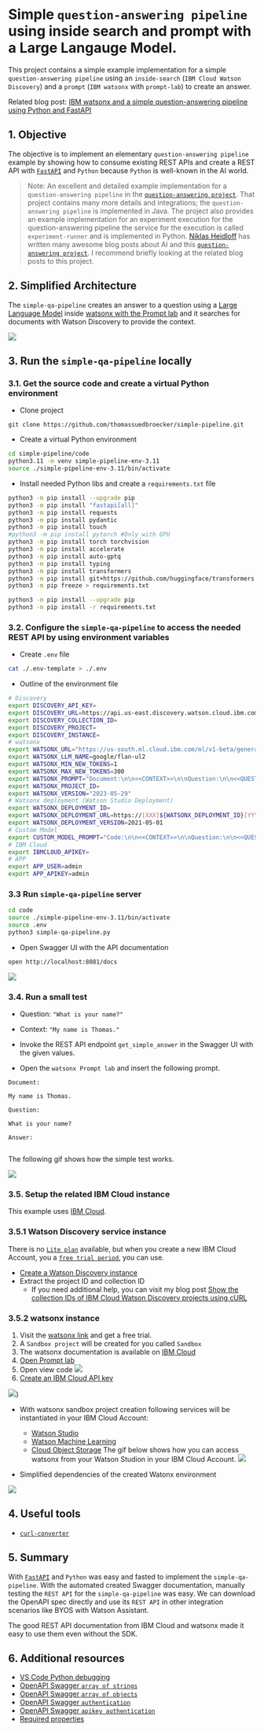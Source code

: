# Simple `question-answering pipeline` using inside search and prompt with a Large Langauge Model.

This project contains a simple example implementation for a simple `question-answering pipeline` using an `inside-search` (`IBM Cloud Watson Discovery`) and a `prompt` (`IBM watsonx` with `prompt-lab`) to create an answer.

Related blog post: [IBM watsonx and a simple question-answering pipeline using Python and FastAPI](https://wp.me/paelj4-21Y)

## 1. Objective

The objective is to implement an elementary `question-answering pipeline` example by showing how to consume existing REST APIs and create a REST API with [`FastAPI`](https://github.com/tiangolo/FastAPI) and `Python` because `Python` is well-known in the AI world.

>Note: An excellent and detailed example implementation for a `question-answering pipeline` in the [`question-answering project`](https://github.com/nheidloff/question-answering). That project contains many more details and integrations; the `question-answering pipeline` is implemented in Java.
The project also provides an example implementation for an experiment execution for the question-answering pipeline the service for the execution is called `experiment-runner` and is implemented in Python. [Niklas Heidloff](https://heidloff.net) has written many awesome blog posts about AI and this [`question-answering project`](https://github.com/nheidloff/question-answering). I recommend briefly looking at the related blog posts to this project.

## 2. Simplified Architecture

The `simple-qa-pipeline` creates an answer to a question using a [Large Language Model]() inside [watsonx with the Prompt lab](https://dataplatform.cloud.ibm.com/docs/content/wsj/getting-started/welcome-main.html?context=wx&audience=wdp) and it searches for documents with Watson Discovery to provide the context.

![](/images/simple-pipeline-pipeline.drawio.png)

## 3. Run the `simple-qa-pipeline` locally

### 3.1. Get the source code and create a virtual Python environment

* Clone project

```
git clone https://github.com/thomassuedbroecker/simple-pipeline.git
```

* Create a virtual Python environment

```sh
cd simple-pipeline/code
python3.11 -m venv simple-pipeline-env-3.11
source ./simple-pipeline-env-3.11/bin/activate
```

* Install needed Python libs and create a `requirements.txt` file

```sh
python3 -m pip install --upgrade pip
python3 -m pip install "fastapi[all]"
python3 -m pip install requests
python3 -m pip install pydantic
python3 -m pip install touch
#python3 -m pip install pytorch #Only with GPU
python3 -m pip install torch torchvision
python3 -m pip install accelerate
python3 -m pip install auto-gptq
python3 -m pip install typing
python3 -m pip install transformers
python3 -m pip install git+https://github.com/huggingface/transformers
python3 -m pip freeze > requirements.txt 
```

```sh
python3 -m pip install --upgrade pip
python3 -m pip install -r requirements.txt
```

### 3.2. Configure the `simple-qa-pipeline` to access the needed REST API by using environment variables

* Create `.env` file

```sh
cat ./.env-template > ./.env
```

* Outline of the environment file

```sh
# Discovery
export DISCOVERY_API_KEY=
export DISCOVERY_URL=https://api.us-east.discovery.watson.cloud.ibm.com/instances/
export DISCOVERY_COLLECTION_ID=
export DISCOVERY_PROJECT=
export DISCOVERY_INSTANCE=
# watsonx
export WATSONX_URL="https://us-south.ml.cloud.ibm.com/ml/v1-beta/generation/text"
export WATSONX_LLM_NAME=google/flan-ul2
export WATSONX_MIN_NEW_TOKENS=1
export WATSONX_MAX_NEW_TOKENS=300
export WATSONX_PROMPT="Document:\n\n<<CONTEXT>>\n\nQuestion:\n\n<<QUESTION>>\n\nAnswer:\n\n"
export WATSONX_PROJECT_ID=
export WATSONX_VERSION="2023-05-29"
# Watsonx deployment (Watson Studio Deployment)
export WATSONX_DEPLOYMENT_ID=
export WATSONX_DEPLOYMENT_URL=https://[XXX]${WATSONX_DEPLOYMENT_ID}[YYY]
export WATSONX_DEPLOYMENT_VERSION=2021-05-01
# Custom Model
export CUSTOM_MODEL_PROMPT="Code:\n\n<<CONTEXT>>\n\nQuestion:\n\n<<QUESTION>>\n\nAnswer:\n\n"
# IBM Cloud
export IBMCLOUD_APIKEY=
# APP
export APP_USER=admin
export APP_APIKEY=admin
```

### 3.3 Run `simple-qa-pipeline` server

```sh
cd code
source ./simple-pipeline-env-3.11/bin/activate
source .env
python3 simple-qa-pipeline.py
```

* Open Swagger UI with the API documentation

```sh
open http://localhost:8081/docs
```

![](/images/watsonx-05.png)

### 3.4. Run a small test

* Question: `"What is your name?"`
* Context:  `"My name is Thomas."`

* Invoke the REST API endpoint `get_simple_answer` in the Swagger UI with the given values.
* Open the `watsonx Prompt lab` and insert the following prompt.

```
Document:

My name is Thomas.

Question:

What is your name?

Answer:


```

The following gif shows how the simple test works.

![](/images/watsonx-04.gif)

### 3.5. Setup the related IBM Cloud instance

This example uses [IBM Cloud](https://cloud.ibm.com/).

### 3.5.1 Watson Discovery service instance

There is no [`Lite plan`](https://www.ibm.com/cloud/free) available, but when you create a new IBM Cloud Account, you a [`free trial period`](https://www.ibm.com/products/watson-discovery), you can use.

* [Create a Watson Discovery instance](https://cloud.ibm.com/docs/discovery-data?topic=discovery-data-getting-started)
* Extract the project ID and collection ID
  * If you need additional help, you can visit my blog post [Show the collection IDs of IBM Cloud Watson Discovery projects using cURL](https://suedbroecker.net/2023/05/12/show-the-collection-ids-of-ibm-cloud-watson-discovery-projects-using-curl/)

### 3.5.2 watsonx instance

1. Visit the [watsonx link](https://www.ibm.com/watsonx) and get a free trial.
2. A `Sandbox project` will be created for you called `Sandbox`
3. The watsonx documentation is available on [IBM Cloud](https://dataplatform.cloud.ibm.com/docs/content/wsj/getting-started/welcome-main.html?context=wx&audience=wdp)
4. [Open Prompt lab](https://dataplatform.cloud.ibm.com/docs/content/wsj/analyze-data/fm-prompt-lab.html?context=wx&audience=wdp)
5. Open view code
![](/images/watsonx-01.gif)
6. [Create an IBM Cloud API key](https://www.ibm.com/docs/en/app-connect/container?topic=servers-creating-cloud-api-key)

![](/images/watsonx-03.gif))

* With watsonx sandbox project creation following services will be instantiated in your IBM Cloud Account:

  * [Watson Studio](https://www.ibm.com/products/watson-studio)
  * [Watson Machine Learning](https://cloud.ibm.com/catalog/services/watson-machine-learning)
  * [Cloud Object Storage](https://cloud.ibm.com/docs/cloud-object-storage?topic=cloud-object-storage-getting-started-cloud-object-storage)
  The gif below shows how you can access watsonx from your Watson Studion in your IBM Cloud Account.
  ![](/images/watsonx-03.gif)

* Simplified dependencies of the created Watonx environment

![](/images/simple-pipeline-watsonx-dependencies.drawio.png)

## 4. Useful tools

  * [`curl-converter`](https://curlconverter.com/)

## 5. Summary

With [`FastAPI`](https://github.com/tiangolo/fastapi) and `Python` was easy and fasted to implement the `simple-qa-pipeline`.
With the automated created Swagger documentation, manually testing the `REST API` for the `simple-qa-pipeline` was easy.
We can download the OpenAPI spec directly and use its `REST API` in other integration scenarios like BYOS with Watson Assistant.

The good REST API documentation from IBM Cloud and watsonx made it easy to use them even without the SDK.

## 6. Additional resources

* [VS Code Python debugging](https://code.visualstudio.com/docs/python/debugging)
* [OpenAPI Swagger `array of strings`](https://stackoverflow.com/questions/39281532/specify-an-array-of-strings-as-body-parameter-in-swagger-api)
* [OpenAPI Swagger `array of objects`](https://stackoverflow.com/questions/63738715/how-to-define-an-array-of-objects-in-openapi-3-0)
* [OpenAPI Swagger `authentication`](https://swagger.io/docs/specification/authentication/)
* [OpenAPI Swagger `apikey authentication`](https://github.com/watson-developer-cloud/assistant-toolkit/blob/master/integrations/extensions/starter-kits/language-model-watsonx/watsonx-openapi.json#L14)
* [Required properties](https://stackoverflow.com/questions/40113049/how-to-specify-if-a-field-is-optional-or-required-in-openapi-swagger)
